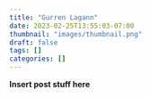 ```yaml
---
title: "Gurren Lagann"
date: 2023-02-25T13:55:03-07:00
thumbnail: "images/thumbnail.png"
draft: false
tags: []
categories: []
---
```


**Insert post stuff here**